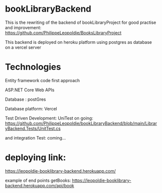 # bookLibraryBackend

This is the rewriting of the backend of bookLibraryProject for good practise and improvement: https://github.com/PhilippeLeopoldie/BooksLibraryProject

This backend is deployed on heroku platform using postgres as database on a vercel server

# Technologies

Entity framework code first approach

ASP.NET Core Web APIs

Database : postGres

Database platform: Vercel

Test Driven Development: UniTest on going: https://github.com/PhilippeLeopoldie/bookLibraryBackend/blob/main/LibraryBackend.Tests/UnitTest.cs

 and integration Test: coming...



# deploying link:
https://leopoldie-booklibrary-backend.herokuapp.com/

example of end points getBooks: https://leopoldie-booklibrary-backend.herokuapp.com/api/book

